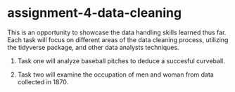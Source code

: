 # assignment-4-data-cleaning

This is an opportunity to showcase the data handling skills learned thus far. Each task will focus on different areas of the data cleaning process, utilizing the tidyverse package, and other data analysts techniques. 

1) Task one will analyze baseball pitches to deduce a succesful curveball.

2) Task two will examine the occupation of men and woman from data collected in 1870.
